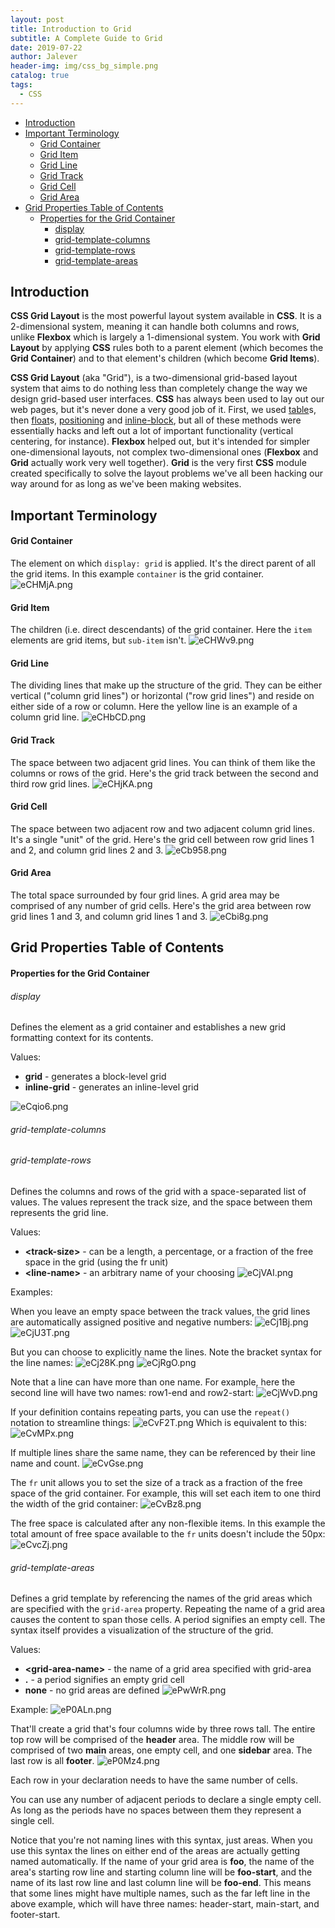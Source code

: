 ```yaml
---
layout: post
title: Introduction to Grid
subtitle: A Complete Guide to Grid
date: 2019-07-22
author: Jalever
header-img: img/css_bg_simple.png
catalog: true
tags:
  - CSS
---
```

- [Introduction](#introduction)
- [Important Terminology](#important-terminology)
    - [Grid Container](#grid-container)
    - [Grid Item](#grid-item)
    - [Grid Line](#grid-line)
    - [Grid Track](#grid-track)
    - [Grid Cell](#grid-cell)
    - [Grid Area](#grid-area)
- [Grid Properties Table of Contents](#grid-properties-table-of-contents)
    - [Properties for the Grid Container](#properties-for-the-grid-container)
        - [display](#display)
        - [grid-template-columns](#grid-template-columns)
        - [grid-template-rows](#grid-template-rows)
        - [grid-template-areas](#grid-template-areas)

## Introduction
<strong>CSS Grid Layout</strong> is the most powerful layout system available in <strong>CSS</strong>. It is a 2-dimensional system, meaning it can handle both columns and rows, unlike <strong>Flexbox</strong> which is largely a 1-dimensional system. You work with <strong>Grid Layout</strong> by applying <strong>CSS</strong> rules both to a parent element (which becomes the <strong>Grid Container</strong>) and to that element's children (which become <strong>Grid Items</strong>).

<strong>CSS Grid Layout</strong> (aka "Grid"), is a two-dimensional grid-based layout system that aims to do nothing less than completely change the way we design grid-based user interfaces. <strong>CSS</strong> has always been used to lay out our web pages, but it's never done a very good job of it. First, we used <ins>table</ins>s, then <ins>float</ins>s, <ins>positioning</ins> and <ins>inline-block</ins>, but all of these methods were essentially hacks and left out a lot of important functionality (vertical centering, for instance). <strong>Flexbox</strong> helped out, but it's intended for simpler one-dimensional layouts, not complex two-dimensional ones (<strong>Flexbox</strong> and <strong>Grid</strong> actually work very well together). <strong>Grid</strong> is the very first <strong>CSS</strong> module created specifically to solve the layout problems we've all been hacking our way around for as long as we've been making websites.

## Important Terminology
#### Grid Container
The element on which `display: grid` is applied. It's the direct parent of all the grid items. In this example `container` is the grid container.
![eCHMjA.png](https://s2.ax1x.com/2019/07/22/eCHMjA.png)

#### Grid Item
The children (i.e. direct descendants) of the grid container. Here the `item` elements are grid items, but `sub-item` isn't.
![eCHWv9.png](https://s2.ax1x.com/2019/07/22/eCHWv9.png)

#### Grid Line
The dividing lines that make up the structure of the grid. They can be either vertical ("column grid lines") or horizontal ("row grid lines") and reside on either side of a row or column. Here the yellow line is an example of a column grid line.
![eCHbCD.png](https://s2.ax1x.com/2019/07/22/eCHbCD.png)

#### Grid Track
The space between two adjacent grid lines. You can think of them like the columns or rows of the grid. Here's the grid track between the second and third row grid lines.
![eCHjKA.png](https://s2.ax1x.com/2019/07/22/eCHjKA.png)

#### Grid Cell
The space between two adjacent row and two adjacent column grid lines. It's a single "unit" of the grid. Here's the grid cell between row grid lines 1 and 2, and column grid lines 2 and 3.
![eCb958.png](https://s2.ax1x.com/2019/07/22/eCb958.png)

#### Grid Area
The total space surrounded by four grid lines. A grid area may be comprised of any number of grid cells. Here's the grid area between row grid lines 1 and 3, and column grid lines 1 and 3.
![eCbi8g.png](https://s2.ax1x.com/2019/07/22/eCbi8g.png)

## Grid Properties Table of Contents
#### Properties for the Grid Container
###### display
Defines the element as a grid container and establishes a new grid formatting context for its contents.

Values:
- <strong>grid</strong> - generates a block-level grid
- <strong>inline-grid</strong> - generates an inline-level grid

![eCqio6.png](https://s2.ax1x.com/2019/07/22/eCqio6.png)

###### grid-template-columns
###### grid-template-rows
Defines the columns and rows of the grid with a space-separated list of values. The values represent the track size, and the space between them represents the grid line.

Values:
- <strong>&#60;track-size&#62;</strong> - can be a length, a percentage, or a fraction of the free space in the grid (using the fr unit)
- <strong>&#60;line-name&#62;</strong> - an arbitrary name of your choosing
![eCjVAI.png](https://s2.ax1x.com/2019/07/22/eCjVAI.png)

Examples:

When you leave an empty space between the track values, the grid lines are automatically assigned positive and negative numbers:
![eCj1Bj.png](https://s2.ax1x.com/2019/07/22/eCj1Bj.png)
![eCjU3T.png](https://s2.ax1x.com/2019/07/22/eCjU3T.png)

But you can choose to explicitly name the lines. Note the bracket syntax for the line names:
![eCj28K.png](https://s2.ax1x.com/2019/07/22/eCj28K.png)
![eCjRgO.png](https://s2.ax1x.com/2019/07/22/eCjRgO.png)

Note that a line can have more than one name. For example, here the second line will have two names: row1-end and row2-start:
![eCjWvD.png](https://s2.ax1x.com/2019/07/22/eCjWvD.png)

If your definition contains repeating parts, you can use the `repeat()` notation to streamline things:
![eCvF2T.png](https://s2.ax1x.com/2019/07/22/eCvF2T.png)
Which is equivalent to this:
![eCvMPx.png](https://s2.ax1x.com/2019/07/22/eCvMPx.png)

If multiple lines share the same name, they can be referenced by their line name and count.
![eCvGse.png](https://s2.ax1x.com/2019/07/22/eCvGse.png)

The `fr` unit allows you to set the size of a track as a fraction of the free space of the grid container. For example, this will set each item to one third the width of the grid container:
![eCvBz8.png](https://s2.ax1x.com/2019/07/22/eCvBz8.png)

The free space is calculated after any non-flexible items. In this example the total amount of free space available to the `fr` units doesn't include the 50px:
![eCvcZj.png](https://s2.ax1x.com/2019/07/22/eCvcZj.png)

###### grid-template-areas
Defines a grid template by referencing the names of the grid areas which are specified with the `grid-area` property. Repeating the name of a grid area causes the content to span those cells. A period signifies an empty cell. The syntax itself provides a visualization of the structure of the grid.

Values:<br/>
- <strong>&#60;grid-area-name&#62;</strong> - the name of a grid area specified with grid-area
- <strong>.</strong> - a period signifies an empty grid cell
- <strong>none</strong> - no grid areas are defined
![ePwWrR.png](https://s2.ax1x.com/2019/07/22/ePwWrR.png)

Example:
![eP0ALn.png](https://s2.ax1x.com/2019/07/22/eP0ALn.png)

That'll create a grid that's four columns wide by three rows tall. The entire top row will be comprised of the <strong>header</strong> area. The middle row will be comprised of two <strong>main</strong> areas, one empty cell, and one <strong>sidebar</strong> area. The last row is all <strong>footer</strong>.
![eP0Mz4.png](https://s2.ax1x.com/2019/07/22/eP0Mz4.png)

Each row in your declaration needs to have the same number of cells.

You can use any number of adjacent periods to declare a single empty cell. As long as the periods have no spaces between them they represent a single cell.

Notice that you're not naming lines with this syntax, just areas. When you use this syntax the lines on either end of the areas are actually getting named automatically. If the name of your grid area is <strong>foo</strong>, the name of the area's starting row line and starting column line will be <strong>foo-start</strong>, and the name of its last row line and last column line will be <strong>foo-end</strong>. This means that some lines might have multiple names, such as the far left line in the above example, which will have three names: header-start, main-start, and footer-start.

